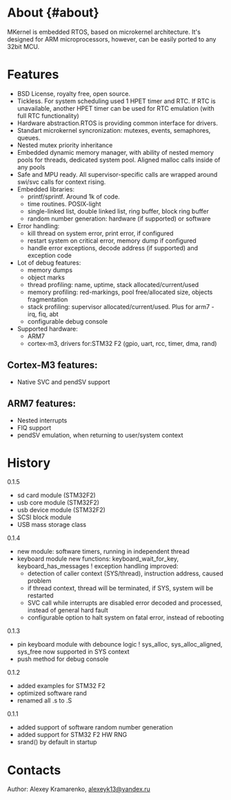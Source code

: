 About										{#about}
=====

MKernel is embedded RTOS, based on microkernel architecture.
It's designed for ARM microprocessors, however, can be easily ported to any
32bit MCU.

Features									 
========

- BSD License, royalty free, open source.
- Tickless. For system scheduling used 1 HPET timer and RTC. If RTC is
unavailable, another HPET timer can be used for RTC emulation (with full RTC
functionality)
- Hardware abstraction.RTOS is providing common interface for drivers.
- Standart microkernel syncronization: mutexes, events, semaphores, queues.
- Nested mutex priority inheritance
- Embedded dynamic memory manager, with ability of nested memory pools for 
  threads, dedicated system pool. Aligned malloc calls inside of any pools
- Safe and MPU ready. All supervisor-specific calls are wrapped around 
  swi/svc calls for context rising.
- Embedded libraries:
  * printf/sprintf. Around 1k of code.
  * time routines. POSIX-light
  * single-linked list, double linked list, ring buffer, block ring buffer
  * random number generation: hardware (if supported) or software
- Error handling:
  * kill thread on system error, print error, if configured
  * restart system on critical error, memory dump if configured
  * handle error exceptions, decode address (if supported) and exception code
- Lot of debug features:
  * memory dumps
  * object marks
  * thread profiling: name, uptime, stack allocated/current/used
  * memory profiling: red-markings, pool free/allocated size, objects fragmentation
  * stack profiling: supervisor allocated/current/used. Plus for arm7 - irq, fiq, abt
  * configurable debug console
- Supported hardware:
  * ARM7
  * cortex-m3, drivers for:STM32 F2 (gpio, uart, rcc, timer, dma, rand)

Cortex-M3 features:
------------------
- Native SVC and pendSV support

ARM7 features:
-------------
- Nested interrupts
- FIQ support
- pendSV emulation, when returning to user/system context

History
=======
0.1.5
+ sd card module (STM32F2)
+ usb core module (STM32F2)
+ usb device module (STM32F2)
+ SCSI block module
+ USB mass storage class

0.1.4
+ new module: software timers, running in independent thread
+ keyboard module new functions: keyboard_wait_for_key, keyboard_has_messages
! exception handling improved: 
	- detection of caller context (SYS/thread), instruction address, caused problem
	- if thread context, thread will be terminated, if SYS, system will be restarted
	- SVC call while interrupts are disabled error decoded and processed, instead of 
	  general hard fault
	- configurable option to halt system on fatal error, instead of rebooting

0.1.3

+ pin keyboard module with debounce logic
! sys_alloc, sys_alloc_aligned, sys_free now supported in SYS context
+ push method for debug console

0.1.2
- added examples for STM32 F2
- optimized software rand
- renamed all .s to .S

0.1.1
- added support of software random number generation
- added support for STM32 F2 HW RNG
- srand() by default in startup

Contacts
========

Author: Alexey Kramarenko, alexeyk13@yandex.ru
